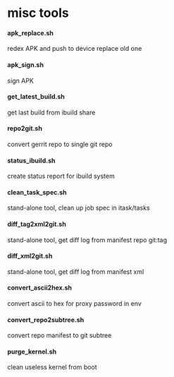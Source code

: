 misc tools
======

#### apk_replace.sh
redex APK and push to device replace old one

#### apk_sign.sh
sign APK

#### get_latest_build.sh
get last build from ibuild share

#### repo2git.sh
convert gerrit repo to single git repo

#### status_ibuild.sh
create status report for ibuild system

#### clean_task_spec.sh
stand-alone tool, clean up job spec in itask/tasks 

#### diff_tag2xml2git.sh
stand-alone tool, get diff log from manifest repo git:tag

#### diff_xml2git.sh
stand-alone tool, get diff log from manifest xml

#### convert_ascii2hex.sh
convert ascii to hex for proxy password in env

#### convert_repo2subtree.sh
convert repo manifest to git subtree

#### purge_kernel.sh
clean useless kernel from boot
